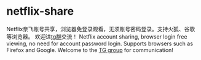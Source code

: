 # netflix-share
Netflix奈飞账号共享，浏览器免登录观看，无须账号密码登录。支持火狐、谷歌等浏览器。
欢迎进[tg群](http://t.me/nf_share)交流！
Netflix account sharing, browser login free viewing, no need for account password login. Supports browsers such as Firefox and Google. Welcome to the [TG group](http://t.me/nf_share) for communication!
